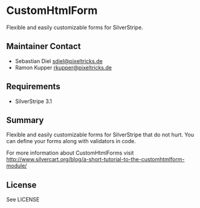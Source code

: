 # CustomHtmlForm
Flexible and easily customizable forms for SilverStripe.

## Maintainer Contact

* Sebastian Diel <sdiel@pixeltricks.de>
* Ramon Kupper <rkupper@pixeltricks.de>

## Requirements
* SilverStripe 3.1

## Summary
Flexible and easily customizable forms for SilverStripe that do not hurt. You can define your forms along with validators in code.

For more information about CustomHtmlForms visit http://www.silvercart.org/blog/a-short-tutorial-to-the-customhtmlform-module/

## License

See LICENSE
